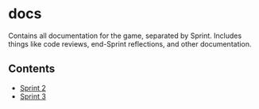 # docs
Contains all documentation for the game, separated by Sprint. Includes things like code reviews, end-Sprint reflections, and other documentation.

## Contents
- [Sprint 2](https://github.com/EthanHuston/CSE-3902-Legendary-Legend-of-Zelda-Dungeon/tree/master/docs/sprint2)
- [Sprint 3](https://github.com/EthanHuston/CSE-3902-Legendary-Legend-of-Zelda-Dungeon/tree/master/docs/sprint3)